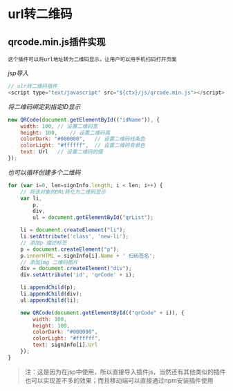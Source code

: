 # url转二维码

## qrcode.min.js插件实现

	这个插件可以将url地址转为二维码显示，让用户可以用手机扫码打开页面

*jsp导入*

```js
// ulr转二维码插件
<script type="text/javascript" src="${ctx}/js/qrcode.min.js"></script>
```

*将二维码绑定到指定ID显示*

```js
new QRCode(document.getElementById(("idName")), {
	width: 100,	// 设置二维码宽
	height: 100,	// 设置二维码高
	colorDark: "#000000",	// 设置二维码线条色
	colorLight: "#ffffff",	// 设置二维码背景色
	text: Url	// 设置二维码的值
});
```

*也可以循环创建多个二维码*

```js
for (var i=0, len=signInfo.length; i < len; i++) {
	// 将该对象的URL转化为二维码显示
	var li,
		p,
		div,
		ul = document.getElementById("qrList");

	li = document.createElement("li");
	li.setAttribute('class', 'new-li');
	// 添加p 描述标签
	p = document.createElement("p");
	p.innerHTML = signInfo[i].Name + ' 扫码签名';
	// 添加img 二维码图片
	div = document.createElement("div");
	div.setAttribute('id', 'qrCode' + i);

	li.appendChild(p);
	li.appendChild(div);
	ul.appendChild(li);

	new QRCode(document.getElementById(("qrCode" + i)), {
		width: 100,
		height: 100,
		colorDark: "#000000",
		colorLight: "#ffffff",
		text: signInfo[i].Url
	});
}
```

> 注：这是因为在jsp中使用，所以直接导入插件js，当然还有其他类似的插件也可以实现差不多的效果；而且移动端可以直接通过npm安装插件使用
